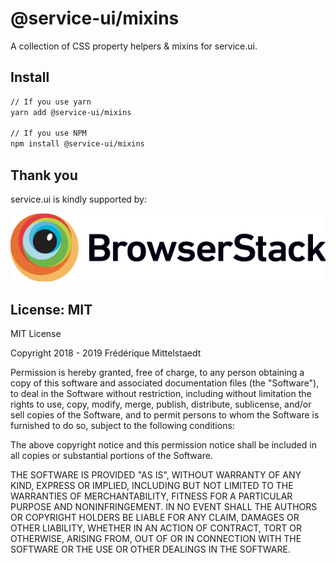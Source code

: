 # @service-ui/mixins

A collection of CSS property helpers & mixins for service.ui.

## Install

```sh
// If you use yarn
yarn add @service-ui/mixins

// If you use NPM
npm install @service-ui/mixins
```

## Thank you

service.ui is kindly supported by:

<a href="https://www.browserstack.com" title="BrowserStack">
  <picture>
    <source srcset="./media/browserstack/Browserstack-logo.svg" type="image/svg+xml">
    <img src="./media/browserstack/Browserstack-logo@2x.png" alt="Browserstack">
  </picture>
</a>

## License: MIT

MIT License

Copyright 2018 - 2019 Frédérique Mittelstaedt

Permission is hereby granted, free of charge, to any person obtaining a copy of
this software and associated documentation files (the "Software"), to deal in
the Software without restriction, including without limitation the rights to
use, copy, modify, merge, publish, distribute, sublicense, and/or sell copies of
the Software, and to permit persons to whom the Software is furnished to do so,
subject to the following conditions:

The above copyright notice and this permission notice shall be included in all
copies or substantial portions of the Software.

THE SOFTWARE IS PROVIDED "AS IS", WITHOUT WARRANTY OF ANY KIND, EXPRESS OR
IMPLIED, INCLUDING BUT NOT LIMITED TO THE WARRANTIES OF MERCHANTABILITY, FITNESS
FOR A PARTICULAR PURPOSE AND NONINFRINGEMENT. IN NO EVENT SHALL THE AUTHORS OR
COPYRIGHT HOLDERS BE LIABLE FOR ANY CLAIM, DAMAGES OR OTHER LIABILITY, WHETHER
IN AN ACTION OF CONTRACT, TORT OR OTHERWISE, ARISING FROM, OUT OF OR IN
CONNECTION WITH THE SOFTWARE OR THE USE OR OTHER DEALINGS IN THE SOFTWARE.
